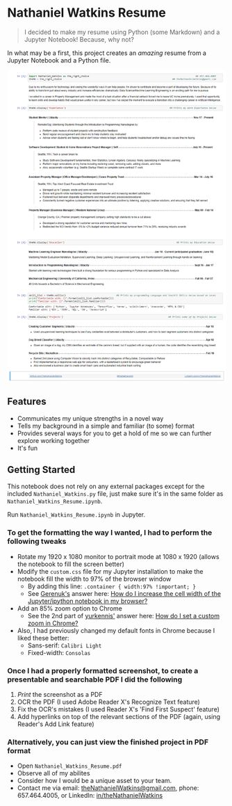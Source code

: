 # Nathaniel Watkins Resume
> I decided to make my resume using Python (some Markdown) and a Jupyter Notebook!  Because, why not?

In what may be a first, this project creates an _amazing_ resume from a Jupyter Notebook and a Python file.

![Resume screenshot](https://github.com/TheNathanielWatkins/resume/blob/master/Nathaniel_Watkins_Resume.PNG)

## Features
- Communicates my unique strengths in a novel way
- Tells my background in a simple and familiar (to some) format
- Provides several ways for you to get a hold of me so we can further explore working together
- It's fun

## Getting Started

This notebook does not rely on any external packages except for the included `Nathaniel_Watkins.py` file, just make sure it's in the same folder as `Nathaniel_Watkins_Resume.ipynb`.

Run `Nathaniel_Watkins_Resume.ipynb` in Jupyter.

### To get the formatting the way I wanted, I had to perform the following tweaks
- Rotate my 1920 x 1080 monitor to portrait mode at 1080 x 1920 (allows the notebook to fill the screen better)
- Modify the `custom.css` file for my Jupyter installation to make the notebook fill the width to 97% of the browser window
  - By adding this line: `.container { width:97% !important; }`
  - See [Gerenuk's](https://stackoverflow.com/users/815443/gerenuk) answer here: [How do I increase the cell width of the Jupyter/ipython notebook in my browser?](https://stackoverflow.com/questions/21971449/how-do-i-increase-the-cell-width-of-the-jupyter-ipython-notebook-in-my-browser)
- Add an 85% zoom option to Chrome
  - See the 2nd part of [yurkennis'](https://superuser.com/users/53983/yurkennis) answer here: [How do I set a custom zoom in Chrome?](https://superuser.com/questions/463185/how-do-i-set-a-custom-zoom-in-chrome)
- Also, I had previously changed my default fonts in Chrome because I liked these better:
  - Sans-serif: `Calibri Light`
  - Fixed-width: `Consolas`

### Once I had a properly formatted screenshot, to create a presentable and searchable PDF I did the following
1. _Print_ the screenshot as a PDF
2. OCR the PDF (I used Adobe Reader X's Recognize Text feature)
3. Fix the OCR's mistakes (I used Reader X's 'Find First Suspect' feature)
4. Add hyperlinks on top of the relevant sections of the PDF (again, using Reader's Add Link feature)

### Alternatively, you can just view the finished project in PDF format
- Open `Nathaniel_Watkins_Resume.pdf`
- Observe all of my abilites
- Consider how I would be a unique asset to your team.
- Contact me via email: [theNathanielWatkins@gmail.com](mailto:theNathanielWatkins@gmail.com), phone: 657.464.4005, or LinkedIn: [in/theNathanielWatkins](https://www.linkedin.com/in/thenathanielwatkins/)
